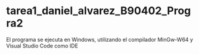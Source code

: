 # tarea1_daniel_alvarez_B90402_Progra2
El programa se ejecuta en Windows, utilizando el compilador MinGw-W64 y Visual Studio Code como IDE

